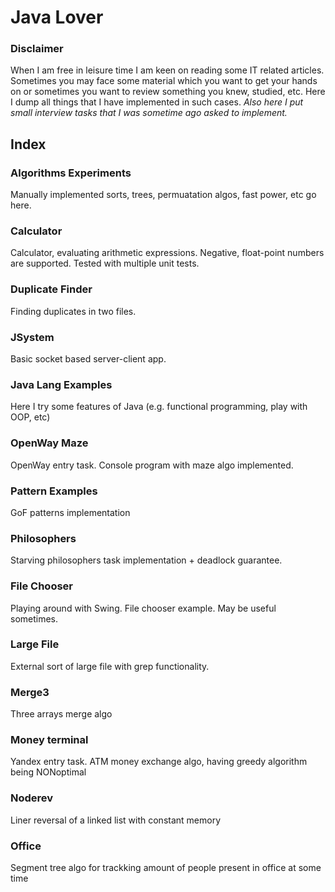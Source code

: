 # Java Lover
### Disclaimer
When I am free in leisure time I am keen on reading some IT related articles. 
Sometimes you may face some material which you want to get your hands on or sometimes you want to review something you knew, studied, etc. 
Here I dump all things that I have implemented in such cases.
*Also here I put small interview tasks that I was sometime ago asked to implement.*

## Index
### Algorithms Experiments
Manually implemented sorts, trees, permuatation algos, fast power, etc go here.
### Calculator
Calculator, evaluating arithmetic expressions. Negative, float-point numbers are supported. Tested with multiple unit tests. 
### Duplicate Finder
Finding duplicates in two files.
### JSystem
Basic socket based server-client app.
### Java Lang Examples
Here I try some features of Java (e.g. functional programming, play with OOP, etc)
### OpenWay Maze
OpenWay entry task. Console program with maze algo implemented.
### Pattern Examples
GoF patterns implementation
### Philosophers
Starving philosophers task implementation + deadlock guarantee.
### File Chooser
Playing around with Swing. File chooser example. May be useful sometimes.
### Large File
External sort of large file with grep functionality.
### Merge3
Three arrays merge algo
### Money terminal
Yandex entry task. ATM money exchange algo, having greedy algorithm being NONoptimal
### Noderev
Liner reversal of a linked list with constant memory
### Office
Segment tree algo for trackking amount of people present in office at some time

